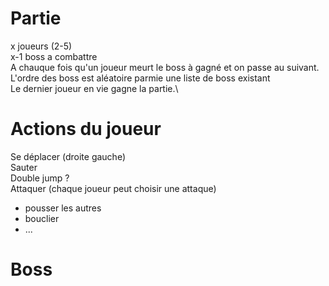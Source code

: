 # Partie
x joueurs (2-5)\
x-1 boss a combattre\
A chauque fois qu'un joueur meurt le boss à gagné et on passe au suivant.\
L'ordre des boss est aléatoire parmie une liste de boss existant\
Le dernier joueur en vie gagne la partie.\

# Actions du joueur
Se déplacer (droite gauche)\
Sauter\
Double jump ?\
Attaquer (chaque joueur peut choisir une attaque)
  - pousser les autres
  - bouclier
  - ...

# Boss
